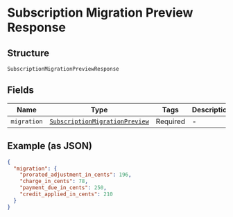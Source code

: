 
# Subscription Migration Preview Response

## Structure

`SubscriptionMigrationPreviewResponse`

## Fields

| Name | Type | Tags | Description |
|  --- | --- | --- | --- |
| `migration` | [`SubscriptionMigrationPreview`](../../doc/models/subscription-migration-preview.md) | Required | - |

## Example (as JSON)

```json
{
  "migration": {
    "prorated_adjustment_in_cents": 196,
    "charge_in_cents": 78,
    "payment_due_in_cents": 250,
    "credit_applied_in_cents": 210
  }
}
```


